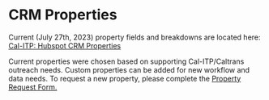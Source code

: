 # CRM Properties

Current (July 27th, 2023) property fields and breakdowns are located here: [Cal-ITP: Hubspot CRM Properties](https://docs.google.com/spreadsheets/d/1ZvU4WWS2K1QEtRIk16M83Xnv8X3-wPTB9Mkci_ZLyBE/edit#gid=0)

Current properties were chosen based on supporting Cal-ITP/Caltrans outreach needs. Custom properties can be added for new workflow and data needs. To request a new property, please complete the [Property Request Form.](https://github.com/cal-itp/crm-helpdesk/issues/new?assignees=&labels=property&template=property-request-form.yml&title=%5BProperty+Request%5D%3A+)
